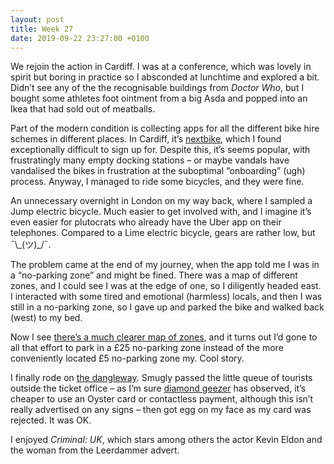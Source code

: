 ```yaml
---
layout: post
title: Week 27
date: 2019-09-22 23:27:00 +0100
---
```


We rejoin the action in Cardiff. I was at a conference, which was lovely in spirit but boring in practice so I absconded at lunchtime and explored a bit. Didn’t see any of the the recognisable buildings from <cite>Doctor Who</cite>, but I bought some athletes foot ointment from a big Asda and popped into an Ikea that had sold out of meatballs.

Part of the modern condition is collecting apps for all the different bike hire schemes in different places. In Cardiff, it’s [nextbike](https://www.walesonline.co.uk/news/local-news/nextbike-cardiff-next-bike-stations-16409426), which I found exceptionally difficult to sign up for. Despite this, it’s seems popular, with frustratingly many empty docking stations – or maybe vandals have vandalised the bikes in frustration at the suboptimal “onboarding” (ugh) process. Anyway, I managed to ride some bicycles, and they were fine.

An unnecessary overnight in London on my way back, where I sampled a Jump electric bicycle. Much easier to get involved with, and I imagine it’s even easier for plutocrats who already have the Uber app on their telephones. Compared to a Lime electric bicycle, gears are rather low, but ¯\\\_(ツ)\_/¯.

The problem came at the end of my journey, when the app told me I was in a “no-parking zone” and might be fined. There was a map of different zones, and I could see I was at the edge of one, so I diligently headed east. I interacted with some tired and emotional (harmless) locals, and then I was still in a no-parking zone, so I gave up and parked the bike and walked back (west) to my bed.

Now I see [there’s a much clearer map of zones](https://www.google.com/maps/d/u/0/viewer?mid=1bw6hm3rQSecXN7ksBOUzDGh-bdp3MUDi), and it turns out I’d gone to all that effort to park in a £25 no-parking zone instead of the more conveniently located £5 no-parking zone my. Cool story.

I finally rode on [the dangleway](https://bustimes.org/services/emirates-air-line-emirates-greenwich-peninsular-em). Smugly passed the little queue of tourists outside the ticket office – as I’m sure [diamond geezer](https://diamondgeezer.blogspot.com) has observed, it’s cheaper to use an Oyster card or contactless payment, although this isn’t really advertised on any signs – then got egg on my face as my card was rejected. It was OK.

I enjoyed <cite>Criminal: UK</cite>, which stars among others the actor Kevin Eldon and the woman from the Leerdammer advert.
